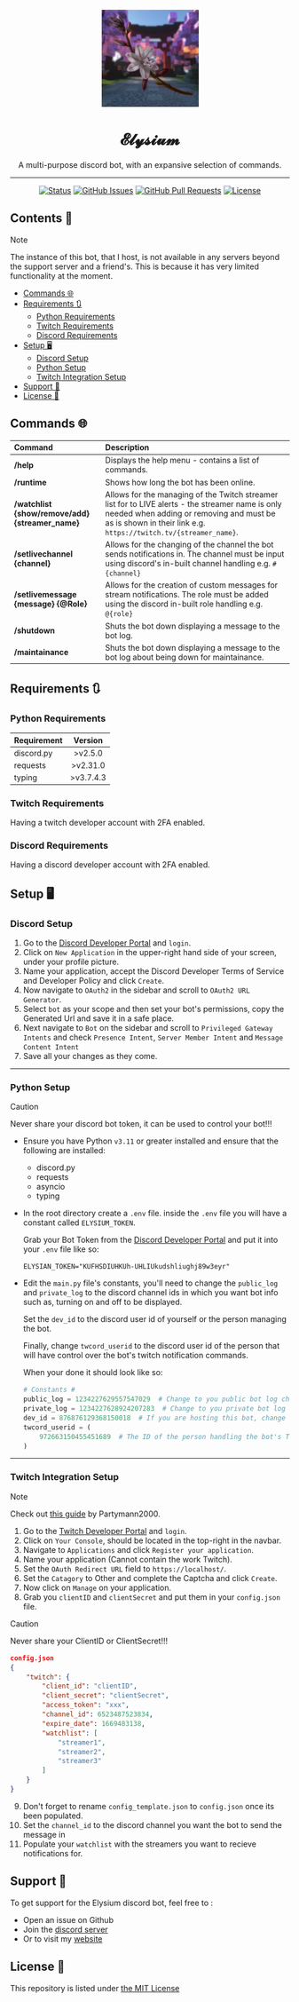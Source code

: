 <p align="center"><a href="https://CypherO2.github.io/work/#/ElysiumBot"><img class="logoimg" src="https://github.com/CypherO2/Elysium_DiscordBot/blob/main/assets/ElysiumBotIcon.png?raw=true" width="175" height="175" href="https://ritabot.org/"></a></p>
<h1 align="center">𝓔𝓵𝔂𝓼𝓲𝓾𝓶</h1>
<p align="center">A multi-purpose discord bot, with an expansive selection of commands.</p>

------

<div align="center">

[![Status](https://img.shields.io/badge/status-active-success.svg)]()
[![GitHub Issues](https://img.shields.io/github/issues/CypherO2/Elysium_DiscordBot.svg)](https://github.com/CypherO2/Elysium_DiscordBot/issues)
[![GitHub Pull Requests](https://img.shields.io/github/issues-pr/CypherO2/Elysium_DiscordBot.svg)](https://github.com/CypherO2/Elysium_DiscordBot/pulls)
[![License](https://img.shields.io/badge/license-MIT-blue.svg)](/LICENSE)

</div>

<h2>Contents 📃</h2>

> [!Note]
> The instance of this bot, that I host, is not available in any servers beyond the support server and a friend's. This is because it has very limited functionality at the moment.

- [Commands 🌐](#commands-)
- [Requirements 🔃](#requirements-)
  - [Python Requirements](#python-requirements)
  - [Twitch Requirements](#twitch-requirements)
  - [Discord Requirements](#discord-requirements)
- [Setup 🖥️](#setup-️)
  - [Discord Setup](#discord-setup)
  - [Python Setup](#python-setup)
  - [Twitch Integration Setup](#twitch-integration-setup)
- [Support 🤝](#support-)
- [License 🪪](#license-)

## Commands 🌐

|Command|Description|
|:------|:---------|
|**/help**|Displays the help menu - contains a list of commands. |
|**/runtime**|Shows how long the bot has been online. |
|**/watchlist {show/remove/add} {streamer_name}**| Allows for the managing of the Twitch streamer list for to LIVE alerts - the streamer name is only needed when adding or removing and must be as is shown in their link e.g. `https://twitch.tv/{streamer_name}`. |
|**/setlivechannel {channel}**| Allows for the changing of the channel the bot sends notifications in. The channel must be input using discord's in-built channel handling e.g. `#{channel}` |
|**/setlivemessage {message} {@Role}**| Allows for the creation of custom messages for stream notifications. The role must be added using the discord in-built role handling e.g. `@{role}` |
|**/shutdown**| Shuts the bot down displaying a message to the bot log. |
|**/maintainance**| Shuts the bot down displaying a message to the bot log about being down for maintainance. |

## Requirements 🔃

### Python Requirements
|Requirement|Version|
|:----------|:-----:|
| discord.py | >v2.5.0 |
| requests | >v2.31.0|
| typing | >v3.7.4.3 |

### Twitch Requirements
Having a twitch developer account with 2FA enabled.

### Discord Requirements
Having a discord developer account with 2FA enabled.

## Setup 🖥️

### Discord Setup

1) Go to the [Discord Developer Portal](https://discord.com/developers) and `login`.
2) Click on `New Application` in the upper-right hand side of your screen, under your profile picture.
3) Name your application, accept the Discord Developer Terms of Service and Developer Policy and click `Create`.
4) Now navigate to `OAuth2` in the sidebar and scroll to `OAuth2 URL Generator`.
5) Select `bot` as your scope and then set your bot's permissions, copy the Generated Url and save it in a safe place.
6) Next navigate to `Bot` on the sidebar and scroll to `Privileged Gateway Intents` and check `Presence Intent`, `Server Member Intent` and `Message Content Intent`
7) Save all your changes as they come.

------
### Python Setup

> [!CAUTION]
> Never share your discord bot token, it can be used to control your bot!!!

- Ensure you have Python `v3.11` or greater installed and ensure that the following are installed:
  - discord.py
  - requests
  - asyncio
  - typing

- In the root directory create a `.env` file.
inside the `.env` file you will have a constant called `ELYSIUM_TOKEN`. 


  Grab your Bot Token from the [Discord Developer Portal](https://discord.com/developers) and put it into your `.env` file like so:
  ```.env
  ELYSIAN_TOKEN="KUFHSDIUHKUh-UHLIUkudshliughj89w3eyr"
  ```

- Edit the `main.py` file's constants, you'll need to change the `public_log` and `private_log` to the discord channel ids in which you want bot info such as, turning on and off to be displayed.

  Set the `dev_id` to the discord user id of yourself or the person managing the bot.

  Finally, change `twcord_userid` to the discord user id of the person that will have control over the bot's twitch notification commands.

  When your done it should look like so:
  ```py
  # Constants #
  public_log = 1234227629557547029  # Change to you public bot log channel ID
  private_log = 1234227628924207283  # Change to you private bot log channel ID
  dev_id = 876876129368150018  # If you are hosting this bot, change this to your Discord UserID
  twcord_userid = (
      972663150455451689  # The ID of the person handling the bot's Twitch notifications.
  )
  ```


------
### Twitch Integration Setup

> [!NOTE]
> Check out [this guide](https://github.com/Partymann2000/python-twtich-notification-system) by Partymann2000.

1) Go to the [Twitch Developer Portal](https://dev.twitch.tv/) and `login`.
2) Click on `Your Console`, should be located in the top-right in the navbar.
3) Navigate to `Applications` and click `Register your application`.
4) Name your application (Cannot contain the work Twitch).
5) Set the `OAuth Redirect URL` field to `https://localhost/`.
6) Set the `Catagory` to Other and complete the Captcha and click `Create`.
7) Now click on `Manage` on your application.
8) Grab you `clientID` and `clientSecret` and put them in your `config.json` file.

>[!CAUTION]
> Never share your ClientID or ClientSecret!!!

```json
config.json
{
    "twitch": {
        "client_id": "clientID", 
        "client_secret": "clientSecret",
        "access_token": "xxx",
        "channel_id": 6523487523834, 
        "expire_date": 1669483138,
        "watchlist": [
            "streamer1",
            "streamer2",
            "streamer3"
        ]
    }
}
```

9) Don't forget to rename `config_template.json` to `config.json` once its been populated.
10) Set the `channel_id` to the discord channel you want the bot to send the message in
11)  Populate your `watchlist` with the streamers you want to recieve notifications for.

## Support 🤝
To get support for the Elysium discord bot, feel free to :
- Open an issue on Github
- Join the [discord server]()
- Or to visit my [website](https://CypherO2.github.io/work/#/ElysiumBot) 


## License 🪪

This repository is listed under [the MIT License](/LICENSE)
